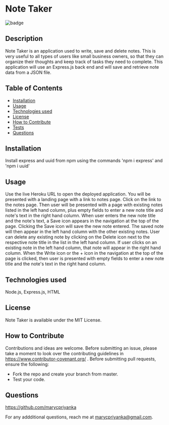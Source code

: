 # Note Taker
![badge](https://img.shields.io/badge/MIT-License-blue.svg)

## Description

Note Taker is an application used to write, save and delete notes. This is very useful to all types of users like small business owners, so that they can organize their thoughts and keep track of tasks they need to complete. This application will use an Express.js back end and will save and retrieve note data from a JSON file.

## Table of Contents 

- [Installation](#installation)
- [Usage](#usage)
- [Technologies used](#technologies-used)
- [License](#license)
- [How to Contribute](#how-to-contribute)
- [Tests](#tests)
- [Questions](#questions)

## Installation

Install express and uuid from npm using the commands 'npm i express' and 'npm i uuid'

## Usage

Use the live Heroku URL to open the deployed application. You will be presented with a landing page with a link to notes page. Click on the link to the notes page. Then user will be presented with a page with existing notes listed in the left hand column, plus empty fields to enter a new note title and note's text in the right hand column. When user enters the new note title and the note's text, a Save icon appears in the navigation at the top of the page. Clicking the Save icon will save the new note entered.  The saved note will then appear in the left hand column with the other existing notes. User can delete any existing note by clicking on the Delete icon next to the respective note title in the list in the left hand column. If user clicks on an existing note in the left hand column, that note will appear in the right hand column. When the Write icon or the + icon in the navigation at the top of the page is clicked, then user is presented with empty fields to enter a new note title and the note's text in the right hand column.

##  Technologies used

Node.js, Express.js, HTML

## License

Note Taker is available under the MIT License.

## How to Contribute

Contributions and ideas are welcome. Before submitting an issue, please take a moment to look over the contributing guidelines in https://www.contributor-covenant.org/ . Before submitting pull requests, ensure the following:

- Fork the repo and create your branch from master.
- Test your code.

## Questions

https://github.com/marycpriyanka

For any addditional questions, reach me at marycpriyanka@gmail.com.
